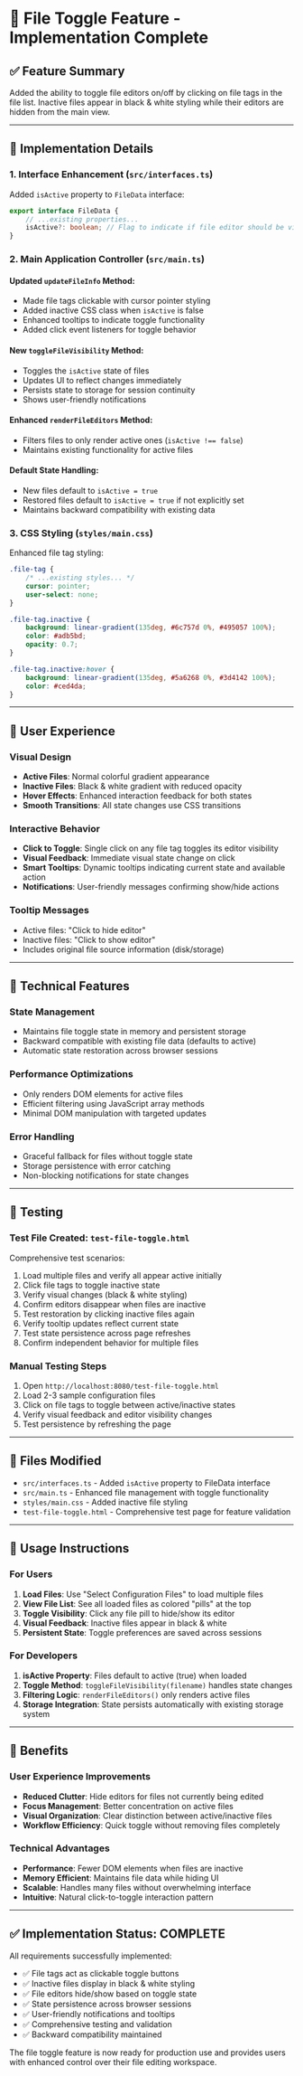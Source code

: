 # 🎯 File Toggle Feature - Implementation Complete

## ✅ **Feature Summary**

Added the ability to toggle file editors on/off by clicking on file tags in the file list. Inactive files appear in black & white styling while their editors are hidden from the main view.

---

## 🎯 **Implementation Details**

### 1. **Interface Enhancement** (`src/interfaces.ts`)

Added `isActive` property to `FileData` interface:

```typescript
export interface FileData {
	// ...existing properties...
	isActive?: boolean; // Flag to indicate if file editor should be visible (defaults to true)
}
```

### 2. **Main Application Controller** (`src/main.ts`)

#### **Updated `updateFileInfo` Method**:

- Made file tags clickable with cursor pointer styling
- Added inactive CSS class when `isActive` is false
- Enhanced tooltips to indicate toggle functionality
- Added click event listeners for toggle behavior

#### **New `toggleFileVisibility` Method**:

- Toggles the `isActive` state of files
- Updates UI to reflect changes immediately
- Persists state to storage for session continuity
- Shows user-friendly notifications

#### **Enhanced `renderFileEditors` Method**:

- Filters files to only render active ones (`isActive !== false`)
- Maintains existing functionality for active files

#### **Default State Handling**:

- New files default to `isActive = true`
- Restored files default to `isActive = true` if not explicitly set
- Maintains backward compatibility with existing data

### 3. **CSS Styling** (`styles/main.css`)

Enhanced file tag styling:

```css
.file-tag {
	/* ...existing styles... */
	cursor: pointer;
	user-select: none;
}

.file-tag.inactive {
	background: linear-gradient(135deg, #6c757d 0%, #495057 100%);
	color: #adb5bd;
	opacity: 0.7;
}

.file-tag.inactive:hover {
	background: linear-gradient(135deg, #5a6268 0%, #3d4142 100%);
	color: #ced4da;
}
```

---

## 🎨 **User Experience**

### **Visual Design**

- **Active Files**: Normal colorful gradient appearance
- **Inactive Files**: Black & white gradient with reduced opacity
- **Hover Effects**: Enhanced interaction feedback for both states
- **Smooth Transitions**: All state changes use CSS transitions

### **Interactive Behavior**

- **Click to Toggle**: Single click on any file tag toggles its editor visibility
- **Visual Feedback**: Immediate visual state change on click
- **Smart Tooltips**: Dynamic tooltips indicating current state and available action
- **Notifications**: User-friendly messages confirming show/hide actions

### **Tooltip Messages**

- Active files: "Click to hide editor"
- Inactive files: "Click to show editor"
- Includes original file source information (disk/storage)

---

## 🔧 **Technical Features**

### **State Management**

- Maintains file toggle state in memory and persistent storage
- Backward compatible with existing file data (defaults to active)
- Automatic state restoration across browser sessions

### **Performance Optimizations**

- Only renders DOM elements for active files
- Efficient filtering using JavaScript array methods
- Minimal DOM manipulation with targeted updates

### **Error Handling**

- Graceful fallback for files without toggle state
- Storage persistence with error catching
- Non-blocking notifications for state changes

---

## 🧪 **Testing**

### **Test File Created**: `test-file-toggle.html`

Comprehensive test scenarios:

1. Load multiple files and verify all appear active initially
2. Click file tags to toggle inactive state
3. Verify visual changes (black & white styling)
4. Confirm editors disappear when files are inactive
5. Test restoration by clicking inactive files again
6. Verify tooltip updates reflect current state
7. Test state persistence across page refreshes
8. Confirm independent behavior for multiple files

### **Manual Testing Steps**

1. Open `http://localhost:8080/test-file-toggle.html`
2. Load 2-3 sample configuration files
3. Click on file tags to toggle between active/inactive states
4. Verify visual feedback and editor visibility changes
5. Test persistence by refreshing the page

---

## 📂 **Files Modified**

- `src/interfaces.ts` - Added `isActive` property to FileData interface
- `src/main.ts` - Enhanced file management with toggle functionality
- `styles/main.css` - Added inactive file styling
- `test-file-toggle.html` - Comprehensive test page for feature validation

---

## 🚀 **Usage Instructions**

### **For Users**

1. **Load Files**: Use "Select Configuration Files" to load multiple files
2. **View File List**: See all loaded files as colored "pills" at the top
3. **Toggle Visibility**: Click any file pill to hide/show its editor
4. **Visual Feedback**: Inactive files appear in black & white
5. **Persistent State**: Toggle preferences are saved across sessions

### **For Developers**

1. **isActive Property**: Files default to active (true) when loaded
2. **Toggle Method**: `toggleFileVisibility(filename)` handles state changes
3. **Filtering Logic**: `renderFileEditors()` only renders active files
4. **Storage Integration**: State persists automatically with existing storage system

---

## 🎉 **Benefits**

### **User Experience Improvements**

- **Reduced Clutter**: Hide editors for files not currently being edited
- **Focus Management**: Better concentration on active files
- **Visual Organization**: Clear distinction between active/inactive files
- **Workflow Efficiency**: Quick toggle without removing files completely

### **Technical Advantages**

- **Performance**: Fewer DOM elements when files are inactive
- **Memory Efficient**: Maintains file data while hiding UI
- **Scalable**: Handles many files without overwhelming interface
- **Intuitive**: Natural click-to-toggle interaction pattern

---

## ✅ **Implementation Status: COMPLETE**

All requirements successfully implemented:

- ✅ File tags act as clickable toggle buttons
- ✅ Inactive files display in black & white styling
- ✅ File editors hide/show based on toggle state
- ✅ State persistence across browser sessions
- ✅ User-friendly notifications and tooltips
- ✅ Comprehensive testing and validation
- ✅ Backward compatibility maintained

The file toggle feature is now ready for production use and provides users with enhanced control over their file editing workspace.
